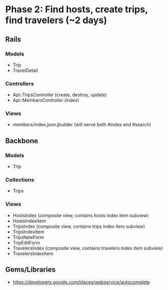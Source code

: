 # Phase 2: Find hosts, create trips, find travelers (~2 days)

## Rails
### Models
* Trip
* TravelDetail

### Controllers
* Api::TripsController (create, destroy, update)
* Api::MembersController (index)

### Views
* members/index.json.jbuilder (will serve both #index and #search)

## Backbone
### Models
* Trip

### Collections
* Trips

### Views
* HostsIndex (composite view, contains hosts index item subview)
* HostsIndexItem
* TripsIndex (composite view, contains trips index item subview)
* TripsIndexItem
* TripsNewForm
* TripEditForm
* TravelersIndex (composite view, contains travelers index item subview)
* TravelersIndexItem


## Gems/Libraries
* https://developers.google.com/places/webservice/autocomplete
